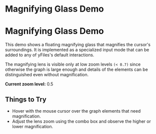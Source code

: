 <!--
 //////////////////////////////////////////////////////////////////////////////
 // @license
 // This file is part of yFiles for HTML 2.6.0.2.
 // Use is subject to license terms.
 //
 // Copyright (c) 2000-2023 by yWorks GmbH, Vor dem Kreuzberg 28,
 // 72070 Tuebingen, Germany. All rights reserved.
 //
 //////////////////////////////////////////////////////////////////////////////
-->
# Magnifying Glass Demo

# Magnifying Glass Demo

This demo shows a floating magnifying glass that magnifies the cursor's surroundings. It is implemented as a specialized input mode that can be added to any of yFiles's default interactions.

The magnifying lens is visible only at low zoom levels `(< 0.7)` since otherwise the graph is large enough and details of the elements can be distinguished even without magnification.

**Current zoom level:** 0.5

## Things to Try

- Hover with the mouse cursor over the graph elements that need magnification.
- Adjust the lens zoom using the combo box and observe the higher or lower magnification.
